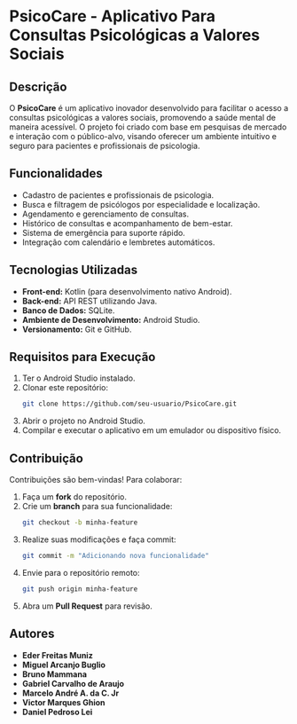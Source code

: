 # PsicoCare - Aplicativo Para Consultas Psicológicas a Valores Sociais

## Descrição
O **PsicoCare** é um aplicativo inovador desenvolvido para facilitar o acesso a consultas psicológicas a valores sociais, promovendo a saúde mental de maneira acessível. O projeto foi criado com base em pesquisas de mercado e interação com o público-alvo, visando oferecer um ambiente intuitivo e seguro para pacientes e profissionais de psicologia.

## Funcionalidades
- Cadastro de pacientes e profissionais de psicologia.
- Busca e filtragem de psicólogos por especialidade e localização.
- Agendamento e gerenciamento de consultas.
- Histórico de consultas e acompanhamento de bem-estar.
- Sistema de emergência para suporte rápido.
- Integração com calendário e lembretes automáticos.

## Tecnologias Utilizadas
- **Front-end:** Kotlin (para desenvolvimento nativo Android).
- **Back-end:** API REST utilizando Java.
- **Banco de Dados:** SQLite.
- **Ambiente de Desenvolvimento:** Android Studio.
- **Versionamento:** Git e GitHub.

## Requisitos para Execução
1. Ter o Android Studio instalado.
2. Clonar este repositório:
   ```sh
   git clone https://github.com/seu-usuario/PsicoCare.git
   ```
3. Abrir o projeto no Android Studio.
4. Compilar e executar o aplicativo em um emulador ou dispositivo físico.

## Contribuição
Contribuições são bem-vindas! Para colaborar:
1. Faça um **fork** do repositório.
2. Crie um **branch** para sua funcionalidade:
   ```sh
   git checkout -b minha-feature
   ```
3. Realize suas modificações e faça commit:
   ```sh
   git commit -m "Adicionando nova funcionalidade"
   ```
4. Envie para o repositório remoto:
   ```sh
   git push origin minha-feature
   ```
5. Abra um **Pull Request** para revisão.

## Autores
- **Eder Freitas Muniz**
- **Miguel Arcanjo Buglio**
- **Bruno Mammana**
- **Gabriel Carvalho de Araujo**
- **Marcelo André A. da C. Jr**
- **Victor Marques Ghion**
- **Daniel Pedroso Lei**


